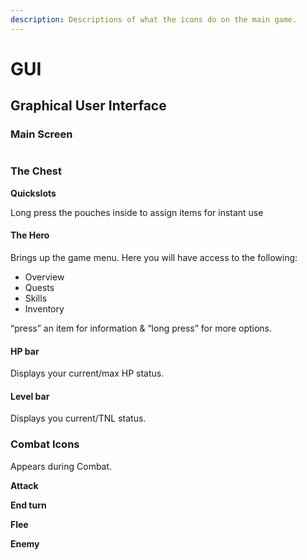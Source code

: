 ```yaml
---
description: Descriptions of what the icons do on the main game.
---
```


# GUI

## Graphical User Interface <a href="#graphical_user_interface" id="graphical_user_interface"></a>

### Main Screen <a href="#main_screen" id="main_screen"></a>

<div align="left"><img src="../.gitbook/assets/interface_icons_chest_quickslots.png" alt=""></div>

### The Chest

**Quickslots**

Long press the pouches inside to assign items for instant use

#### The Hero <a href="#the_hero" id="the_hero"></a>

Brings up the game menu. Here you will have access to the following:

* Overview
* Quests
* Skills
* Inventory

“press” an item for information & “long press” for more options.

#### HP bar <a href="#hp_bar" id="hp_bar"></a>

Displays your current/max HP status.

#### Level bar <a href="#level_bar" id="level_bar"></a>

Displays you current/TNL status.

### Combat Icons <a href="#combat_icons" id="combat_icons"></a>

Appears during Combat.

**Attack**

**End turn**

**Flee**

**Enemy**
